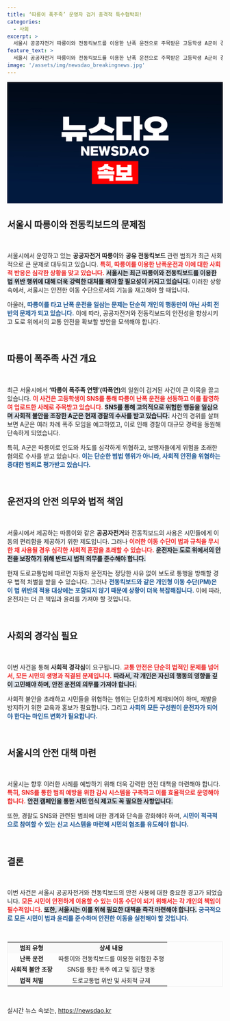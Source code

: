 ```yaml
---
title: ‘따릉이 폭주족’ 운영자 검거 충격적 특수협박죄!
categories:
  - 사회
excerpt: >
  서울시 공공자전거 따릉이와 전동킥보드를 이용한 난폭 운전으로 주목받은 고등학생 A군이 경찰에 붙잡혔습니다. 따릉이 폭주족 연맹의 소행이 사회적 불안을 초래한 가운데, A군은 사과문을 올리며 재발을 다짐했습니다. 자세한 내용은 클릭해 확인하세요!
feature_text: >
  서울시 공공자전거 따릉이와 전동킥보드를 이용한 난폭 운전으로 주목받은 고등학생 A군이 경찰에 붙잡혔습니다. 따릉이 폭주족 연맹의 소행이 사회적 불안을 초래한 가운데, A군은 사과문을 올리며 재발을 다짐했습니다. 자세한 내용은 클릭해 확인하세요!
image: '/assets/img/newsdao_breakingnews.jpg'
---
```


<p><img src="/assets/img/newsdao_breakingnews.jpg" alt="firstkoreanews 속보" /></p>

<h2 data-ke-size="size26">서울시 따릉이와 전동킥보드의 문제점</h2>

<p data-ke-size="size16">&nbsp;</p>

<p>서울시에서 운영하고 있는 <b>공공자전거 따릉이</b>와 <b>공유 전동킥보드</b> 관련 범죄가 최근 사회적으로 큰 문제로 대두되고 있습니다. <b><span style="color: #ee2323;">특히, 따릉이를 이용한 난폭운전과 이에 대한 사회적 반응은 심각한 상황을 맞고 있습니다.</span></b> <b><span style="background-color: #21538527;">서울시는 최근 따릉이와 전동킥보드를 이용한 법 위반 행위에 대해 더욱 강력한 대처를 해야 할 필요성이 커지고 있습니다.</span></b> 이러한 상황 속에서, 서울시는 안전한 이동 수단으로서의 기능을 재고해야 할 때입니다. </p>

<p>아울러, <b><span style="color: #1a5490;">따릉이를 타고 난폭 운전을 일삼는 문제는 단순히 개인의 행동만이 아닌 사회 전반의 문제가 되고 있습니다.</span></b> 이에 따라, 공공자전거와 전동킥보드의 안전성을 향상시키고 도로 위에서의 교통 안전을 확보할 방안을 모색해야 합니다. </p>

<p data-ke-size="size16">&nbsp;</p>

<h2 data-ke-size="size26">따릉이 폭주족 사건 개요</h2>

<p data-ke-size="size16">&nbsp;</p>

<p>최근 서울시에서 <b>‘따릉이 폭주족 연맹’(따폭연)</b>의 일원이 검거된 사건이 큰 이목을 끌고 있습니다. <b><span style="color: #ee2323;">이 사건은 고등학생이 SNS를 통해 따릉이 난폭 운전을 선동하고 이를 촬영하여 업로드한 사례로 주목받고 있습니다.</span></b> <b><span style="background-color: #21538527;">SNS를 통해 고의적으로 위험한 행동을 일삼으며 사회적 불안을 조장한 A군은 현재 경찰의 수사를 받고 있습니다.</span></b> 사건의 경위를 살펴보면 A군은 여러 차례 폭주 모임을 예고하였고, 이로 인해 경찰이 대규모 경력을 동원해 단속하게 되었습니다. </p>

<p>특히, A군은 따릉이로 인도와 차도를 심각하게 위협하고, 보행자들에게 위험을 초래한 혐의로 수사를 받고 있습니다. <b><span style="color: #1a5490;">이는 단순한 범법 행위가 아니라, 사회적 안전을 위협하는 중대한 범죄로 평가받고 있습니다.</span></b></p>

<p data-ke-size="size16">&nbsp;</p>

<h2 data-ke-size="size26">운전자의 안전 의무와 법적 책임</h2>

<p data-ke-size="size16">&nbsp;</p>

<p>서울시에서 제공하는 따릉이와 같은 <b>공공자전거</b>와 전동킥보드의 사용은 시민들에게 이동의 편리함을 제공하기 위한 제도입니다. 그러나 <b><span style="color: #ee2323;">이러한 이동 수단이 법과 규칙을 무시한 채 사용될 경우 심각한 사회적 혼잡을 초래할 수 있습니다.</span></b> <b><span style="background-color: #21538527;">운전자는 도로 위에서의 안전을 보장하기 위해 반드시 법적 의무를 준수해야 합니다.</span></b></p>

<p>현재 도로교통법에 따르면 자동차 운전자는 정당한 사유 없이 보도로 통행을 방해할 경우 법적 처벌을 받을 수 있습니다. 그러나 <b><span style="color: #1a5490;">전동킥보드와 같은 개인형 이동 수단(PM)은 이 법 위반의 적용 대상에는 포함되지 않기 때문에 상황이 더욱 복잡해집니다.</span></b> 이에 따라, 운전자는 더 큰 책임과 윤리를 가져야 할 것입니다.</p>

<p data-ke-size="size16">&nbsp;</p>

<h2 data-ke-size="size26">사회의 경각심 필요</h2>

<p data-ke-size="size16">&nbsp;</p>

<p>이번 사건을 통해 <b>사회적 경각심</b>이 요구됩니다. <b><span style="color: #ee2323;">교통 안전은 단순히 법적인 문제를 넘어서, 모든 시민의 생명과 직결된 문제입니다.</span></b> <b><span style="background-color: #21538527;">따라서, 각 개인은 자신의 행동의 영향을 깊이 고민해야 하며, 안전 운전의 의무를 가져야 합니다.</span></b> </p>

<p>사회적 불안을 초래하고 시민들을 위협하는 행위는 단호하게 제재되어야 하며, 재발을 방지하기 위한 교육과 홍보가 필요합니다. 그리고 <b><span style="color: #1a5490;">사회의 모든 구성원이 운전자가 되어야 한다는 마인드 변화가 필요합니다.</span></b></p>

<p data-ke-size="size16">&nbsp;</p>

<h2 data-ke-size="size26">서울시의 안전 대책 마련</h2>

<p data-ke-size="size16">&nbsp;</p>

<p>서울시는 향후 이러한 사례를 예방하기 위해 더욱 강력한 안전 대책을 마련해야 합니다. <b><span style="color: #ee2323;">특히, SNS를 통한 범죄 예방을 위한 감시 시스템을 구축하고 이를 효율적으로 운영해야 합니다.</span></b> <b><span style="background-color: #21538527;">안전 캠페인을 통한 시민 인식 제고도 꼭 필요한 사항입니다.</span></b></p>

<p>또한, 경찰도 SNS와 관련된 범죄에 대한 경계와 단속을 강화해야 하며, <b><span style="color: #1a5490;">시민이 적극적으로 참여할 수 있는 신고 시스템을 마련해 시민의 협조를 유도해야 합니다.</span></b></p>

<p data-ke-size="size16">&nbsp;</p>

<h2 data-ke-size="size26">결론</h2>

<p data-ke-size="size16">&nbsp;</p>

<p>이번 사건은 서울시 공공자전거와 전동킥보드의 안전 사용에 대한 중요한 경고가 되었습니다. <b><span style="color: #ee2323;">모든 시민이 안전하게 이용할 수 있는 이동 수단이 되기 위해서는 각 개인의 책임이 필수적입니다.</span></b> <b><span style="background-color: #21538527;">또한, 서울시는 이를 위해 필요한 대책을 즉각 마련해야 합니다.</span></b> <b><span style="color: #1a5490;">궁극적으로 모든 시민이 법과 윤리를 준수하며 안전한 이동을 실천해야 할 것입니다.</span></b></p>

<p data-ke-size="size16">&nbsp;</p>

<table style="border: 1px solid #eee; width: 100%; text-align: center;">
    <tr style="background-color: #f9f9f9;">
        <td style="text-align: center; height: 17px;"><b>범죄 유형</b></td>
        <td style="text-align: center; height: 17px;"><b>상세 내용</b></td>
    </tr>
    <tr>
        <td style="text-align: center; height: 17px;"><b>난폭 운전</b></td>
        <td style="text-align: center; height: 17px;">따릉이와 전동킥보드를 이용한 위험한 주행</td>
    </tr>
    <tr>
        <td style="text-align: center; height: 17px;"><b>사회적 불안 조장</b></td>
        <td style="text-align: center; height: 17px;">SNS를 통한 폭주 예고 및 집단 행동</td>
    </tr>
    <tr>
        <td style="text-align: center; height: 17px;"><b>법적 처벌</b></td>
        <td style="text-align: center; height: 17px;">도로교통법 위반 및 사회적 규제</td>
    </tr>
</table>

<p data-ke-size="size16">&nbsp;</p>
실시간 뉴스 속보는, <a href="https://newsdao.kr" rel="dofollow">https://newsdao.kr</a>


